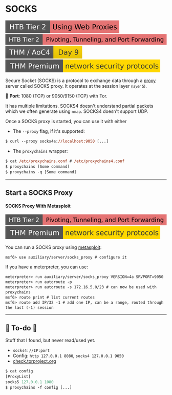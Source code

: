 # SOCKS

[![usingwebproxies](../../../cybersecurity/_badges/htb/usingwebproxies.svg)](https://academy.hackthebox.com/course/preview/using-web-proxies)
[![pivoting_tunneling_port_forwarding](../../../cybersecurity/_badges/htb/pivoting_tunneling_port_forwarding.svg)](https://academy.hackthebox.com/course/preview/pivoting-tunneling-and-port-forwarding)
[![adventofcyber4](../../../cybersecurity/_badges/thm/adventofcyber4/day9.svg)](https://tryhackme.com/room/adventofcyber4)
[![networksecurityprotocols](../../../cybersecurity/_badges/thmp/networksecurityprotocols.svg)](https://tryhackme.com/room/networksecurityprotocols)

<div class="row row-cols-lg-2"><div>

Secure Socket (SOCKS) is a protocol to exchange data through a [proxy](../topology/devices/proxy.md) server called SOCKS proxy. It operates at the session layer <small>(layer 5)</small>.

🐊️ **Port**: 1080 (TCP) or 9050/9150 (TCP) with Tor.


It has multiple limitations. SOCKS4 doesn't understand partial packets which we often generate using `nmap`. SOCKS4 doesn't support UDP.
</div><div>

Once a SOCKS proxy is started, you can use it with either

* The `--proxy` flag, if it's supported:

```ps
$ curl --proxy socks4a://localhost:9050 [...]
```

* The `proxychains` wrapper:

```ps
$ cat /etc/proxychains.conf # /etc/proxychains4.conf
$ proxychains [Some command]
$ proxychains -q [Some command]
```
</div></div>

<hr class="sep-both">

## Start a SOCKS Proxy

<div class="row row-cols-lg-2"><div>

#### SOCKS Proxy With Metasploit

[![pivoting_tunneling_port_forwarding](../../../cybersecurity/_badges/htb/pivoting_tunneling_port_forwarding.svg)](https://academy.hackthebox.com/course/preview/pivoting-tunneling-and-port-forwarding)
[![networksecurityprotocols](../../../cybersecurity/_badges/thmp/networksecurityprotocols.svg)](https://tryhackme.com/room/networksecurityprotocols)

You can run a SOCKS proxy using [metasploit](/cybersecurity/red-team/tools/frameworks/metasploit/index.md):

```shell!
msf6> use auxiliary/server/socks_proxy # configure it
```

If you have a meterpreter, you can use:

```shell!
meterpreter> run auxiliary/server/socks_proxy VERSION=4a SRVPORT=9050
meterpreter> run autoroute -p
meterpreter> run autoroute -s 172.16.5.0/23 # can now be used with proxychains
msf6> route print # list current routes
msf6> route add IP/32 -1 # add one IP, can be a range, routed through the last (-1) session 
```
</div><div>
</div></div>

<hr class="sep-both">

## 👻 To-do 👻

Stuff that I found, but never read/used yet.

<div class="row row-cols-lg-2"><div>

* `socks4://IP:port`
* Config: `http 127.0.0.1 8080`, `socks4 127.0.0.1 9050`
* [check.torproject.org](https://check.torproject.org/)

```ps
$ cat config
[ProxyList]
socks5 127.0.0.1 1080
$ proxychains -f config [...]
```
</div><div>
</div></div>